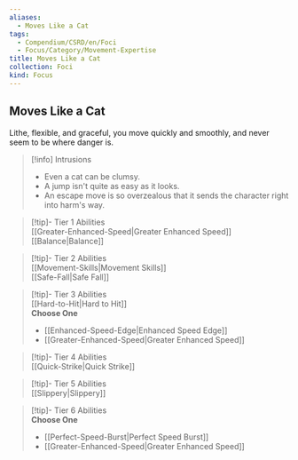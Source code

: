```yaml
---
aliases:
  - Moves Like a Cat
tags:
  - Compendium/CSRD/en/Foci
  - Focus/Category/Movement-Expertise
title: Moves Like a Cat
collection: Foci
kind: Focus
---
```

## Moves Like a Cat  
Lithe, flexible, and graceful, you move quickly and smoothly, and never seem to be where danger is.  

>[!info] Intrusions  
>- Even a cat can be clumsy.  
>- A jump isn't quite as easy as it looks.  
>- An escape move is so overzealous that it sends the character right into harm's way.  


>[!tip]- Tier 1 Abilities  
> [[Greater-Enhanced-Speed|Greater Enhanced Speed]]  
> [[Balance|Balance]]  


>[!tip]- Tier 2 Abilities  
> [[Movement-Skills|Movement Skills]]  
> [[Safe-Fall|Safe Fall]]  


>[!tip]- Tier 3 Abilities  
> [[Hard-to-Hit|Hard to Hit]]  
> **Choose One**  
>- [[Enhanced-Speed-Edge|Enhanced Speed Edge]]  
>- [[Greater-Enhanced-Speed|Greater Enhanced Speed]]  


>[!tip]- Tier 4 Abilities  
> [[Quick-Strike|Quick Strike]]  


>[!tip]- Tier 5 Abilities  
> [[Slippery|Slippery]]  


>[!tip]- Tier 6 Abilities  
> **Choose One**  
>- [[Perfect-Speed-Burst|Perfect Speed Burst]]  
>- [[Greater-Enhanced-Speed|Greater Enhanced Speed]]
